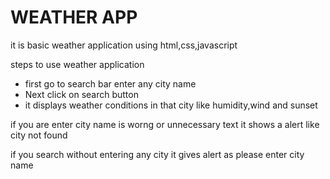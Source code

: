 <h1>WEATHER APP</h1>
<p>it is basic weather application using html,css,javascript</p>
<p>steps to use weather application</p>
<ul>
  <li>first go to search bar enter any city name</li>
  <li>Next click on search button</li>
  <li>it displays weather conditions in that city like humidity,wind and sunset</li>
</ul>
<p>if you are enter city name is worng or unnecessary text it shows a alert like city not found</p>
<p>if you search without entering any city it gives alert as please enter city name</p>
